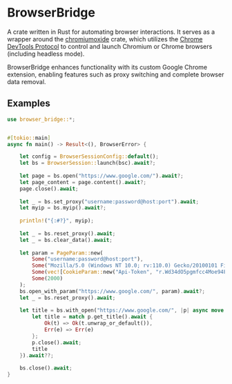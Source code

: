 # BrowserBridge

A crate written in Rust for automating browser interactions. It serves as a wrapper around the [chromiumoxide](https://github.com/mattsse/chromiumoxide) crate, which utilizes the [Chrome DevTools Protocol](https://chromedevtools.github.io/devtools-protocol/) to control and launch Chromium or Chrome browsers (including headless mode).

BrowserBridge enhances functionality with its custom Google Chrome extension, enabling features such as proxy switching and complete browser data removal.

## Examples
```rust
use browser_bridge::*;


#[tokio::main]
async fn main() -> Result<(), BrowserError> {

    let config = BrowserSessionConfig::default();
    let bs = BrowserSession::launch(bsc).await?;
    
    let page = bs.open("https://www.google.com/").await?;
    let page_content = page.content().await?;
    page.close().await;
    
    let _ = bs.set_proxy("username:password@host:port").await;
    let myip = bs.myip().await?;
    
    println!("{:#?}", myip);
    
    let _ = bs.reset_proxy().await;
    let _ = bs.clear_data().await;
    
    let param = PageParam::new(
        Some("username:password@host:port"), 
        Some("Mozilla/5.0 (Windows NT 10.0; rv:110.0) Gecko/20100101 Firefox/110.0"), 
        Some(vec![CookieParam::new("Api-Token", "r.Wd34dO5pgmfcc4Moe94Fvdf431")]), 
        Some(2000)
    );
    bs.open_with_param("https://www.google.com/", param).await?;
    let _ = bs.reset_proxy().await;
    
    let title = bs.with_open("https://www.google.com/", |p| async move {
        let title = match p.get_title().await {
            Ok(t) => Ok(t.unwrap_or_default()),
            Err(e) => Err(e)
        };
        p.close().await;
        title
    }).await??;
    
    bs.close().await;
}
```
